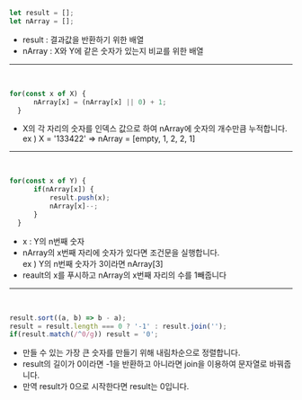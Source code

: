 ```js
let result = [];
let nArray = [];
```

- result : 결과값을 반환하기 위한 배열
- nArray : X와 Y에 같은 숫자가 있는지 비교를 위한 배열
---

<br />

```js
for(const x of X) {
      nArray[x] = (nArray[x] || 0) + 1;
  }
```

- X의 각 자리의 숫자를 인덱스 값으로 하여 nArray에 숫자의 개수만큼 누적합니다. <br />
ex ) X = '133422' => nArray = [empty, 1, 2, 2, 1]
---

<br />

```js
for(const x of Y) {
      if(nArray[x]) {
          result.push(x);
          nArray[x]--;
      }
  }
```

- x : Y의 n번째 숫자
- nArray의 x번째 자리에 숫자가 있다면 조건문을 실행합니다. <br />
ex ) Y의 n번째 숫자가 3이라면 nArray[3] <br />
- reault의 x를 푸시하고 nArray의 x번째 자리의 수를 1빼줍니다
---
<br />

```js
result.sort((a, b) => b - a);
result = result.length === 0 ? '-1' : result.join('');
if(result.match(/^0/g)) result = '0';
```

- 만들 수 있는 가장 큰 숫자를 만들기 위해 내림차순으로 정렬합니다.
- result의 길이가 0이라면 -1을 반환하고 아니라면 join을 이용하여 문자열로 바꿔줍니다.
- 만역 result가 0으로 시작한다면 result는 0입니다.